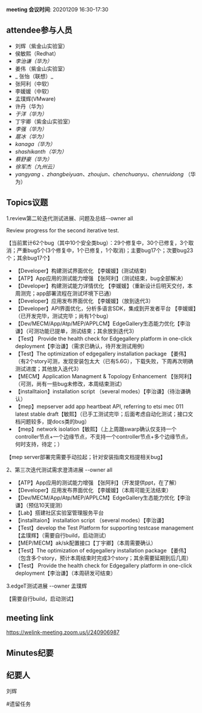 **meeting 会议时间**: 20201209 16:30-17:30

## attendee参与人员
- 刘辉（紫金山实验室）
- 侯敏熙（Redhat）
-  _李治谦（华为）_ 
- 姜伟（紫金山实验室）
- _ 张怡（联想）_ 
- 张阿利（中软）
- 李媛媛（中软）
- 孟璞辉(VMware) 
- 许丹（华为）
-  _于洋（华为）_  
- 丁宇卿（紫金山实验室）
-  _李强（华为）_ 
-  _扈冰（华为）_ 
-    _kanaga（华为）_  
-  _shashikanth（华为）_ 
-  _蔡舒豪（华为）_ 
-  _徐军杰（九州云）_ 
- _yangyang 、zhangbeiyuan、zhoujun、chenchuanyu、chenruidong_ （华为）

## Topics议题

1.review第二轮迭代测试进展、问题及总结--owner all

Review progress for the second iterative test.

【当前累计62个bug（其中10个安全类bug）：29个修复中，30个已修复，3个取消；严重bug5个(3个修复中，1个已修复，1个取消)；主要bug17个；次要bug23个；其余bug17个】


- 【Developer】构建测试界面优化 【李媛媛】(测试结束)
- 【ATP】App应用的测试能力增强 【张阿利】（测试结束，bug全部解决）
- 【Developer】构建测试能力详情优化 【李媛媛】（重新设计后明天交付，本周测完；app部署流程在测试环境下已通）
- 【Developer】应用发布界面优化 【李媛媛】（放到迭代3）
- 【Developer】API界面优化，分析多语言SDK，集成到开发者平台 【李媛媛】（已开发完毕，测试完毕；尚有1个bug）
- 【Dev/MECM/App/Atp/MEP/APPLCM】EdgeGallery生态能力优化【李治谦】（可测功能已提单，测试结束；其余放到迭代3）
- 【Test】 Provide the health check for Edgegallery platform in one-click deployment【李治谦】（需求已确认，待开发测试用例）
- 【Test】The optimization of edgegallery installation package 【姜伟】（有2个story可测，发现安装包太大（已有5.6G），下载失败，下周再次明确测试进度；其他放入迭代3）
- 【MECM】Application Managment & Topology Enhancement 【张阿利】（可测，尚有一些bug未修改，本周结束测试）
- 【installtaion】installation script （several modes）【李治谦】（待治谦确认）
- 【mep】mepserver add app heartbeat API, referring to etsi mec 011 latest stable draft【敏熙】（已手工测试完毕；后面考虑自动化测试；接口文档问题较多，提docs类的bug）
- 【mep】network isolation【敏熙】（上上周跟swarp确认仅支持一个controller节点+一个边缘节点，不支持一个controller节点+多个边缘节点，何时支持，待定；）

【mep server部署完需要手动拉起；针对安装指南文档提相关bug】


2、第三次迭代测试需求澄清进展 --owner all


- 【ATP】App应用的测试能力增强 【张阿利】（开发提供ppt，在了解）
- 【Developer】应用发布界面优化 【李媛媛】（本周可能无法结束）
- 【Dev/MECM/App/Atp/MEP/APPLCM】EdgeGallery生态能力优化【李治谦】（预估10天提测）
- 【Lab】搭建社区实验室管理服务平台
- 【installtaion】installation script （several modes）【李治谦】
- 【Test】develop the Test Platform for supporting testcase management【孟璞辉】（需要自行build，启动测试）
- 【MEP/MECM】ak/sk配置接口【丁宇卿】（本周需要确认）
- 【Test】The optimization of edgegallery installation package 【姜伟】（包含多个story，预计本周结束时完成3个story；其余需要延期到后几周）
- 【Test】 Provide the health check for Edgegallery platform in one-click deployment【李治谦】（本周研发可结束）



3.edgeT测试进展 --owner 孟璞辉

【需要自行build，启动测试】

## meeting link
https://welink-meeting.zoom.us/j/240906987

## Minutes纪要
## 纪要人
刘辉

#遗留任务
